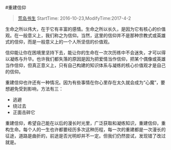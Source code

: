 #重建信仰
> [荒岛书生](http://www.lidaxiang.cn/)
> StartTime: 2016-10-23,ModifyTime:2017-4-2

生命之所以伟大，在于它有丰富的感情。生命之所以长久，是因为它有核心的价值观。在一般意义上，我们称之为信仰。当然，这里的信仰并不是那种宗教式或英雄式的信仰，而是一般意义上的一个人所坚信的价值观。   

信仰能让你在困境里坚持下去，能让你的生命在一次次历练中不会迷失，才可以得以凝练与升华。也许我们都失落的原因是因为把爱情当作信仰，把某个偶像或英雄当作信仰，但真正意义上，只有自己构建的知识体系与凝练的核心价值观才是自己的信仰。

重建信仰也许还有一种情况。因为有些事情在你心里存在太久就会成为“心魔”，要想避免受到影响，方法有三：
- 逃避
- 绕过去
- 正面击碎它

重建信仰，希望自己能在以后的漫长时光里，广泛获取和凝练知识，重建信仰，重构生命。每个人的一生也许都要经历多次这种历程，每一次的重建都是一次漫长的征途，道路是曲折的，前途是否光明却并不一定。但我们仍然尝试，发现错了改过就是。
